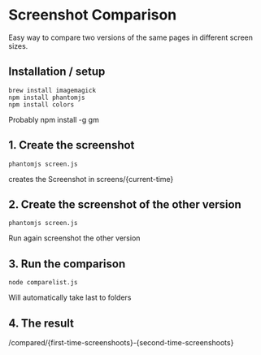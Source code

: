 
# Screenshot Comparison

Easy way to compare two versions of the same pages in different screen sizes.  

## Installation / setup
```
brew install imagemagick
npm install phantomjs
npm install colors
```

Probably
npm install -g gm

## 1. Create the screenshot
```
phantomjs screen.js
```
creates the Screenshot in screens/{current-time}

## 2. Create the screenshot of the other version
```
phantomjs screen.js
```
Run again screenshot the other version

## 3. Run the comparison
```
node comparelist.js
```
Will automatically take last to folders 

## 4. The result

/compared/{first-time-screenshoots}-{second-time-screenshoots}
